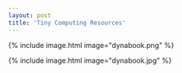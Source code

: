 ```yaml
---
layout: post
title: 'Tiny Computing Resources'
---
```




{% include image.html image="dynabook.png" %}

{% include image.html image="dynabook.jpg" %}


